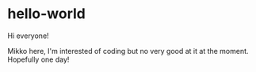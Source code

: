 # hello-world

Hi everyone!

Mikko here, I'm interested of coding but no very good at it at the moment.
Hopefully one day!
